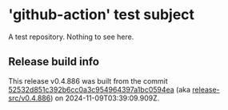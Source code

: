 # 'github-action' test subject

A test repository. Nothing to see here.


## Release build info

This release v0.4.886 was built from the commit [52532d851c392b6cc0a3c954964397a1bc0594ea](https://github.com/kattecon/gh-release-test-ga/tree/52532d851c392b6cc0a3c954964397a1bc0594ea) (aka [release-src/v0.4.886](https://github.com/kattecon/gh-release-test-ga/tree/release-src/v0.4.886)) on 2024-11-09T03:39:09.909Z.
        